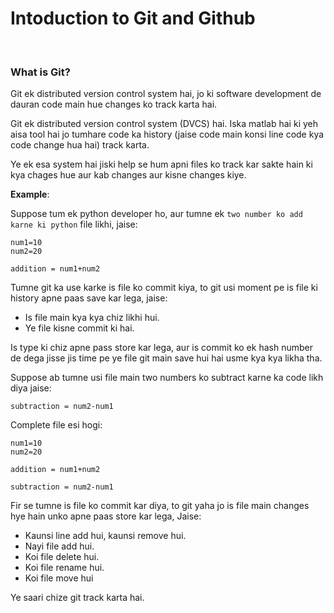 # Intoduction to Git and Github

<br>

### What is Git?

Git ek distributed version control system hai, jo ki software development de dauran code main hue changes ko track karta hai.

Git ek distributed version control system (DVCS) hai. Iska matlab hai ki yeh aisa tool hai jo tumhare code ka history (jaise code main konsi line code kya code change hua hai) track karta.

Ye ek esa system hai jiski help se hum apni files ko track kar sakte hain ki kya chages hue aur kab changes aur kisne changes kiye.

**Example**: 

Suppose tum ek python developer ho, aur tumne ek ```two number ko add karne ki python``` file likhi, jaise:
```
num1=10
num2=20

addition = num1+num2
```

Tumne git ka use karke is file ko commit kiya, to git usi moment pe is file ki history apne paas save kar lega, jaise:
- Is file main kya kya chiz likhi hui.
- Ye file kisne commit ki hai.

Is type ki chiz apne pass store kar lega, aur is commit ko ek hash number de dega jisse jis time pe ye file git main save hui hai usme kya kya likha tha.

Suppose ab tumne usi file main two numbers ko subtract karne ka code likh diya jaise:

```
subtraction = num2-num1
```

Complete file esi hogi:
```
num1=10
num2=20

addition = num1+num2

subtraction = num2-num1
```

Fir se tumne is file ko commit kar diya, to git yaha jo is file main changes hye hain unko apne paas store kar lega, Jaise:
- Kaunsi line add hui, kaunsi remove hui.
- Nayi file add hui.
- Koi file delete hui.
- Koi file rename hui.
- Koi file move hui

Ye saari chize git track karta hai.
